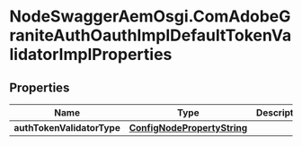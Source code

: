 # NodeSwaggerAemOsgi.ComAdobeGraniteAuthOauthImplDefaultTokenValidatorImplProperties

## Properties

Name | Type | Description | Notes
------------ | ------------- | ------------- | -------------
**authTokenValidatorType** | [**ConfigNodePropertyString**](ConfigNodePropertyString.md) |  | [optional] 


